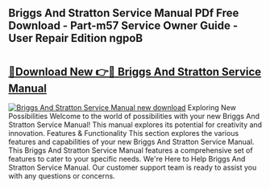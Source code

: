 ## Briggs And Stratton Service Manual PDf Free Download - Part-m57 Service Owner Guide - User Repair Edition ngpoB

# <h2><a href="http://bc3089.oget.top/?id=Briggs+And+Stratton+Service+Manual">🔗Download New 👉🔴 Briggs And Stratton Service Manual</a></h2>

[![Briggs And Stratton Service Manual new download](https://i.imgur.com/5g1atiW.png)](http://bc3089.oget.top/?id=Briggs+And+Stratton+Service+Manual)
Exploring New Possibilities Welcome to the world of possibilities with your new Briggs And Stratton Service Manual! This manual explores its potential for creativity and innovation. Features & Functionality This section explores the various features and capabilities of your new Briggs And Stratton Service Manual. This Briggs And Stratton Service Manual features a comprehensive set of features to cater to your specific needs. We're Here to Help Briggs And Stratton Service Manual. Our customer support team is ready to assist you with any questions or concerns.
